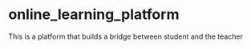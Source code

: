 # online_learning_platform
This is a platform that builds a bridge between student and the teacher 
